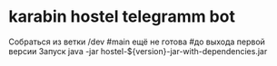 # karabin hostel telegramm bot
Собраться из ветки /dev #main ещё не готова 
                        #до выхода первой версии
Запуск java -jar hostel-${version}-jar-with-dependencies.jar
